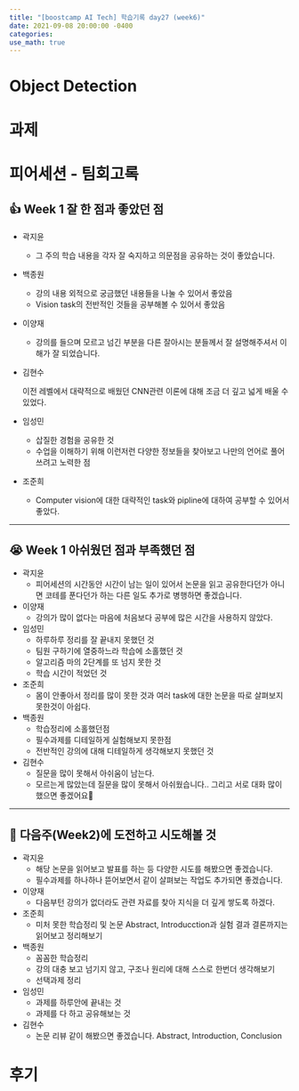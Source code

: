 ```yaml
---
title: "[boostcamp AI Tech] 학습기록 day27 (week6)"
date: 2021-09-08 20:00:00 -0400
categories:
use_math: true
---
```


# Object Detection

# 과제

# 피어세션 - 팀회고록
## 👍 Week 1 잘 한 점과 좋았던 점

- 곽지윤
    - 그 주의 학습 내용을 각자 잘 숙지하고 의문점을 공유하는 것이 좋았습니다.
- 백종원
    - 강의 내용 외적으로 궁금했던 내용들을 나눌 수 있어서 좋았음
    - Vision task의 전반적인 것들을 공부해볼 수 있어서 좋았음
- 이양재
    - 강의를 들으며 모르고 넘긴 부분을 다른 잘아시는 분들께서 잘 설명해주셔서 이해가 잘 되었습니다.
- 김현수

    이전 레벨에서 대략적으로 배웠던 CNN관련 이론에 대해 조금 더 깊고 넓게 배울 수 있었다.

- 임성민
    - 삽질한 경험을 공유한 것
    - 수업을 이해하기 위해 이런저런 다양한 정보들을 찾아보고 나만의 언어로 풀어 쓰려고 노력한 점
- 조준희
    - Computer vision에 대한 대략적인 task와 pipline에 대하여 공부할 수 있어서 좋았다.

---

## 😭 Week 1 아쉬웠던 점과 부족했던 점

- 곽지윤
    - 피어세션의 시간동안 시간이 남는 일이 있어서 논문을 읽고 공유한다던가 아니면 코테를 푼다던가 하는 다른 일도 추가로 병행하면 좋겠습니다.
- 이양재
    - 강의가 많이 없다는 마음에 처음보다 공부에 많은 시간을 사용하지 않았다.
- 임성민
    - 하루하루 정리를 잘 끝내지 못했던 것
    - 팀원 구하기에 열중하느라 학습에 소홀했던 것
    - 알고리즘 마의 2단계를 또 넘지 못한 것
    - 학습 시간이 적었던 것
- 조준희
    - 몸이 안좋아서 정리를 많이 못한 것과 여러 task에 대한 논문을 따로 살펴보지 못한것이 아쉽다.
- 백종원
    - 학습정리에 소홀했던점
    - 필수과제를 디테일하게 실험해보지 못한점
    - 전반적인 강의에 대해 디테일하게 생각해보지 못했던 것
- 김현수
    - 질문을 많이 못해서 아쉬움이 남는다.
    - 모르는게 많았는데 질문을 많이 못해서 아쉬웠습니다.. 그리고 서로 대화 많이 했으면 좋겠어요🤣

---

## 👊 다음주(Week2)에 도전하고 시도해볼 것

- 곽지윤
    - 해당 논문을 읽어보고 발표를 하는 등 다양한 시도를 해봤으면 좋겠습니다.
    - 필수과제를 하나하나 뜯어보면서 같이 살펴보는 작업도 추가되면 좋겠습니다.
- 이양재
    - 다음부턴 강의가 없더라도 관련 자료를 찾아 지식을 더 깊게 쌓도록 하겠다.
- 조준희
    - 미처 못한 학습정리 및 논문 Abstract, Introducction과 실험 결과 결론까지는 읽어보고 정리해보기
- 백종원
    - 꼼꼼한 학습정리
    - 강의 대충 보고 넘기지 않고, 구조나 원리에 대해 스스로 한번더 생각해보기
    - 선택과제 정리
- 임성민
    - 과제를 하루안에 끝내는 것
    - 과제를 다 하고 공유해보는 것
- 김현수
    - 논문 리뷰 같이 해봤으면 좋겠습니다. Abstract, Introduction, Conclusion

# 후기